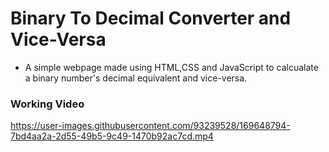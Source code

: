 # Binary To Decimal Converter and Vice-Versa

- A simple webpage made using HTML,CSS and JavaScript to calcualate a binary number's decimal equivalent and vice-versa.

### Working Video

https://user-images.githubusercontent.com/93239528/169648794-7bd4aa2a-2d55-49b5-9c49-1470b92ac7cd.mp4

